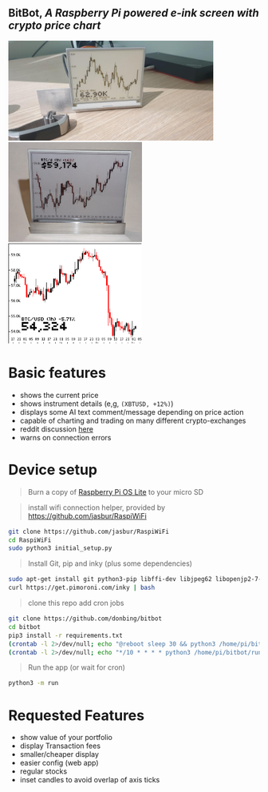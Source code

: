 ## **BitBot**, *A Raspberry Pi powered e-ink screen with crypto price chart*  
<div>
    <img height="200" src="docs/bit-bot.jpg">
    <img height="200" src="docs/bitbot-v2.png">
    <img height="200" src="docs/last_display.png">
</div>

# Basic features
 - shows the current price
 - shows instrument details (e,g, ```(XBTUSD, +12%)```)
 - displays some AI text comment/message depending on price action
 - capable of charting and trading on many different crypto-exchanges
 - reddit discussion [here](https://www.reddit.com/r/raspberry_pi/comments/mrne5p/my_eink_cryptowatcher/) 
 - warns on connection errors

# Device setup
>Burn a copy of [Raspberry Pi OS Lite](https://www.raspberrypi.com/software/operating-systems/) to your micro SD  

 > install wifi connection helper, provided by https://github.com/jasbur/RaspiWiFi
```sh
git clone https://github.com/jasbur/RaspiWiFi
cd RaspiWiFi
sudo python3 initial_setup.py
```

>Install Git, pip and inky (plus some dependencies)
```sh
sudo apt-get install git python3-pip libffi-dev libjpeg62 libopenjp2-7-dev libatlas-base-dev
curl https://get.pimoroni.com/inky | bash
```  

>clone this repo add cron jobs
```sh
git clone https://github.com/donbing/bitbot
cd bitbot
pip3 install -r requirements.txt
(crontab -l 2>/dev/null; echo "@reboot sleep 30 && python3 /home/pi/bitbot/run.py")| crontab -
(crontab -l 2>/dev/null; echo "*/10 * * * * python3 /home/pi/bitbot/run.py")| crontab -
```
   
>Run the app (or wait for cron)
```sh
python3 -m run
```

# Requested Features
 - show value of your portfolio
 - display Transaction fees
 - smaller/cheaper display
 - easier config (web app)
 - regular stocks
 - inset candles to avoid overlap of axis ticks
